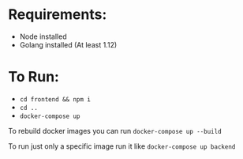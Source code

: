 # Requirements:

- Node installed
- Golang installed (At least 1.12)

# To Run:

- `cd frontend && npm i`
- `cd ..`
- `docker-compose up`

To rebuild docker images you can run `docker-compose up --build`

To run just only a specific image run it like `docker-compose up backend`
